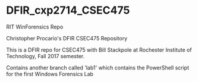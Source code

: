 # DFIR_cxp2714_CSEC475
RIT WinForensics Repo

Christopher Procario's DFIR CSEC475 Repository

This is a DFIR repo for CSEC475 with Bill Stackpole at Rochester Institute of Technology, Fall 2017 semester.

Contains another branch called 'lab1' which contains the PowerShell script for the first Windows Forensics Lab

